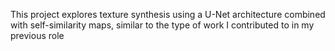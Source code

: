 This project explores texture synthesis using a U-Net architecture combined with self-similarity maps, similar to the type of work I contributed to in my previous role
